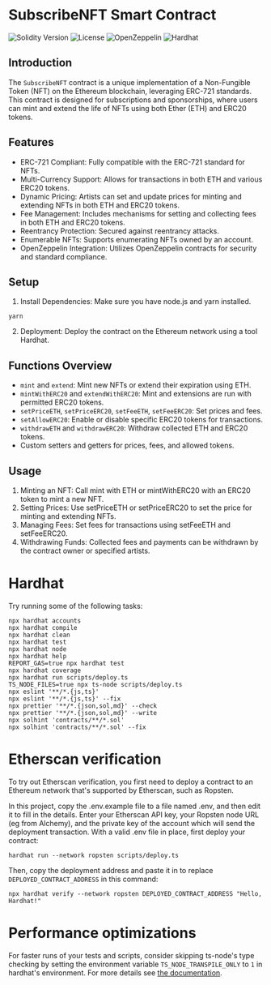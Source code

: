 # SubscribeNFT Smart Contract

![Solidity Version](https://img.shields.io/badge/solidity-0.8.0-blue)
![License](https://img.shields.io/badge/license-Unlicense-lightgrey)
![OpenZeppelin](https://img.shields.io/badge/OpenZeppelin-contracts-green)
![Hardhat](https://img.shields.io/badge/built%20with-Hardhat-orange)

## Introduction
 The `SubscribeNFT` contract is a unique implementation of a Non-Fungible Token (NFT) on the Ethereum blockchain, leveraging ERC-721 standards. This contract is designed for subscriptions and sponsorships, where users can mint and extend the life of NFTs using both Ether (ETH) and ERC20 tokens.

## Features
- ERC-721 Compliant: Fully compatible with the ERC-721 standard for NFTs.
- Multi-Currency Support: Allows for transactions in both ETH and various ERC20 tokens.
- Dynamic Pricing: Artists can set and update prices for minting and extending NFTs in both ETH and ERC20 tokens.
- Fee Management: Includes mechanisms for setting and collecting fees in both ETH and ERC20 tokens.
- Reentrancy Protection: Secured against reentrancy attacks.
- Enumerable NFTs: Supports enumerating NFTs owned by an account.
- OpenZeppelin Integration: Utilizes OpenZeppelin contracts for security and standard compliance.

## Setup

1. Install Dependencies: Make sure you have node.js and yarn installed.
```shell
yarn
```
2. Deployment: Deploy the contract on the Ethereum network using a tool Hardhat.
   
## Functions Overview
- `mint` and `extend`: Mint new NFTs or extend their expiration using ETH.
- `mintWithERC20` and `extendWithERC20`: Mint and extensions are run with permitted ERC20 tokens.
- `setPriceETH`, `setPriceERC20`, `setFeeETH`, `setFeeERC20`: Set prices and fees.
- `setAllowERC20`: Enable or disable specific ERC20 tokens for transactions.
- `withdrawETH` and `withdrawERC20`: Withdraw collected ETH and ERC20 tokens.
- Custom setters and getters for prices, fees, and allowed tokens.

## Usage
1. Minting an NFT: Call mint with ETH or mintWithERC20 with an ERC20 token to mint a new NFT.
2. Setting Prices: Use setPriceETH or setPriceERC20 to set the price for minting and extending NFTs.
3. Managing Fees: Set fees for transactions using setFeeETH and setFeeERC20.
4. Withdrawing Funds: Collected fees and payments can be withdrawn by the contract owner or specified artists.

# Hardhat

Try running some of the following tasks:

```shell
npx hardhat accounts
npx hardhat compile
npx hardhat clean
npx hardhat test
npx hardhat node
npx hardhat help
REPORT_GAS=true npx hardhat test
npx hardhat coverage
npx hardhat run scripts/deploy.ts
TS_NODE_FILES=true npx ts-node scripts/deploy.ts
npx eslint '**/*.{js,ts}'
npx eslint '**/*.{js,ts}' --fix
npx prettier '**/*.{json,sol,md}' --check
npx prettier '**/*.{json,sol,md}' --write
npx solhint 'contracts/**/*.sol'
npx solhint 'contracts/**/*.sol' --fix
```

# Etherscan verification

To try out Etherscan verification, you first need to deploy a contract to an Ethereum network that's supported by Etherscan, such as Ropsten.

In this project, copy the .env.example file to a file named .env, and then edit it to fill in the details. Enter your Etherscan API key, your Ropsten node URL (eg from Alchemy), and the private key of the account which will send the deployment transaction. With a valid .env file in place, first deploy your contract:

```shell
hardhat run --network ropsten scripts/deploy.ts
```

Then, copy the deployment address and paste it in to replace `DEPLOYED_CONTRACT_ADDRESS` in this command:

```shell
npx hardhat verify --network ropsten DEPLOYED_CONTRACT_ADDRESS "Hello, Hardhat!"
```

# Performance optimizations

For faster runs of your tests and scripts, consider skipping ts-node's type checking by setting the environment variable `TS_NODE_TRANSPILE_ONLY` to `1` in hardhat's environment. For more details see [the documentation](https://hardhat.org/guides/typescript.html#performance-optimizations).
